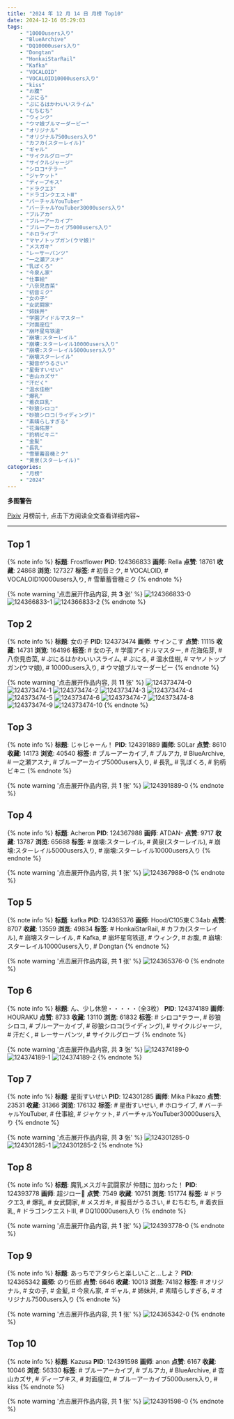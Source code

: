 ```yaml
---
title: "2024 年 12 月 14 日 月榜 Top10"
date: 2024-12-16 05:29:03
tags:
    - "10000users入り"
    - "BlueArchive"
    - "DQ10000users入り"
    - "Dongtan"
    - "HonkaiStarRail"
    - "Kafka"
    - "VOCALOID"
    - "VOCALOID10000users入り"
    - "kiss"
    - "お腹"
    - "ぷにる"
    - "ぷにるはかわいいスライム"
    - "むちむち"
    - "ウィンク"
    - "ウマ娘ブルマーダービー"
    - "オリジナル"
    - "オリジナル7500users入り"
    - "カフカ(スターレイル)"
    - "ギャル"
    - "サイクルグローブ"
    - "サイクルジャージ"
    - "シロコ*テラー"
    - "ジャケット"
    - "ディープキス"
    - "ドラクエ3"
    - "ドラゴンクエストⅢ"
    - "バーチャルYouTuber"
    - "バーチャルYouTuber30000users入り"
    - "ブルアカ"
    - "ブルーアーカイブ"
    - "ブルーアーカイブ5000users入り"
    - "ホロライブ"
    - "マヤノトップガン(ウマ娘)"
    - "メスガキ"
    - "レーサーパンツ"
    - "一之瀬アスナ"
    - "乳ぼくろ"
    - "今泉ん家"
    - "仕事絵"
    - "八奈見杏菜"
    - "初音ミク"
    - "女の子"
    - "女武闘家"
    - "姉妹丼"
    - "学園アイドルマスター"
    - "対面座位"
    - "崩坏星穹铁道"
    - "崩壊:スターレイル"
    - "崩壊:スターレイル10000users入り"
    - "崩壊:スターレイル5000users入り"
    - "崩壊スターレイル"
    - "擬音がうるさい"
    - "星街すいせい"
    - "杏山カズサ"
    - "汗だく"
    - "温水佳樹"
    - "爆乳"
    - "着衣巨乳"
    - "砂狼シロコ"
    - "砂狼シロコ(ライディング)"
    - "素晴らしすぎる"
    - "花海佑芽"
    - "豹柄ビキニ"
    - "金髪"
    - "長乳"
    - "雪華蓄音機ミク"
    - "黄泉(スターレイル)"
categories:
    - "月榜"
    - "2024"
---
```


<i class="fa fa-triangle-exclamation"></i>**多图警告**<i class="fa fa-triangle-exclamation"></i>

[Pixiv](https://www.pixiv.net/) 月榜前十, 点击下方阅读全文查看详细内容~

<!-- more -->

---

## Top 1

{% note info %}
**标题**: Frostflower
**PID**: 124366833 **画师**: Rella
**点赞**: 18761 **收藏**: 24868 **浏览**: 127327
**标签**: # 初音ミク, # VOCALOID, # VOCALOID10000users入り, # 雪華蓄音機ミク
{% endnote %}

{% note warning '点击展开作品内容, 共 **3** 张' %}
![124366833-0](https://i.pixiv.re/img-original/img/2024/11/17/00/30/14/124366833_p0.png)
![124366833-1](https://i.pixiv.re/img-original/img/2024/11/17/00/30/14/124366833_p1.png)
![124366833-2](https://i.pixiv.re/img-original/img/2024/11/17/00/30/14/124366833_p2.png)
{% endnote %}

## Top 2

{% note info %}
**标题**: 女の子
**PID**: 124373474 **画师**: サインこす
**点赞**: 11115 **收藏**: 14731 **浏览**: 164196
**标签**: # 女の子, # 学園アイドルマスター, # 花海佑芽, # 八奈見杏菜, # ぷにるはかわいいスライム, # ぷにる, # 温水佳樹, # マヤノトップガン(ウマ娘), # 10000users入り, # ウマ娘ブルマーダービー
{% endnote %}

{% note warning '点击展开作品内容, 共 **11** 张' %}
![124373474-0](https://i.pixiv.re/img-original/img/2024/11/17/07/02/49/124373474_p0.png)
![124373474-1](https://i.pixiv.re/img-original/img/2024/11/17/07/02/49/124373474_p1.png)
![124373474-2](https://i.pixiv.re/img-original/img/2024/11/17/07/02/49/124373474_p2.png)
![124373474-3](https://i.pixiv.re/img-original/img/2024/11/17/07/02/49/124373474_p3.png)
![124373474-4](https://i.pixiv.re/img-original/img/2024/11/17/07/02/49/124373474_p4.png)
![124373474-5](https://i.pixiv.re/img-original/img/2024/11/17/07/02/49/124373474_p5.png)
![124373474-6](https://i.pixiv.re/img-original/img/2024/11/17/07/02/49/124373474_p6.png)
![124373474-7](https://i.pixiv.re/img-original/img/2024/11/17/07/02/49/124373474_p7.png)
![124373474-8](https://i.pixiv.re/img-original/img/2024/11/17/07/02/49/124373474_p8.png)
![124373474-9](https://i.pixiv.re/img-original/img/2024/11/17/07/02/49/124373474_p9.png)
![124373474-10](https://i.pixiv.re/img-original/img/2024/11/17/07/02/49/124373474_p10.png)
{% endnote %}

## Top 3

{% note info %}
**标题**: じゃじゃーん！
**PID**: 124391889 **画师**: SOLar
**点赞**: 8610 **收藏**: 14173 **浏览**: 40540
**标签**: # ブルーアーカイブ, # ブルアカ, # BlueArchive, # 一之瀬アスナ, # ブルーアーカイブ5000users入り, # 長乳, # 乳ぼくろ, # 豹柄ビキニ
{% endnote %}

{% note warning '点击展开作品内容, 共 **1** 张' %}
![124391889-0](https://i.pixiv.re/img-original/img/2024/11/17/20/07/24/124391889_p0.png)
{% endnote %}

## Top 4

{% note info %}
**标题**: Acheron
**PID**: 124367988 **画师**: ATDAN-
**点赞**: 9717 **收藏**: 13787 **浏览**: 65688
**标签**: # 崩壊:スターレイル, # 黄泉(スターレイル), # 崩壊:スターレイル5000users入り, # 崩壊:スターレイル10000users入り
{% endnote %}

{% note warning '点击展开作品内容, 共 **1** 张' %}
![124367988-0](https://i.pixiv.re/img-original/img/2024/11/17/01/07/02/124367988_p0.png)
{% endnote %}

## Top 5

{% note info %}
**标题**: kafka
**PID**: 124365376 **画师**: Hood/C105東Ｃ34ab
**点赞**: 8707 **收藏**: 13559 **浏览**: 49834
**标签**: # HonkaiStarRail, # カフカ(スターレイル), # 崩壊スターレイル, # Kafka, # 崩坏星穹铁道, # ウィンク, # お腹, # 崩壊:スターレイル10000users入り, # Dongtan
{% endnote %}

{% note warning '点击展开作品内容, 共 **1** 张' %}
![124365376-0](https://i.pixiv.re/img-original/img/2024/11/17/00/00/27/124365376_p0.png)
{% endnote %}

## Top 6

{% note info %}
**标题**: ん、少し休憩・・・・・（全3枚）
**PID**: 124374189 **画师**: HOURAKU
**点赞**: 8733 **收藏**: 13110 **浏览**: 61832
**标签**: # シロコ*テラー, # 砂狼シロコ, # ブルーアーカイブ, # 砂狼シロコ(ライディング), # サイクルジャージ, # 汗だく, # レーサーパンツ, # サイクルグローブ
{% endnote %}

{% note warning '点击展开作品内容, 共 **3** 张' %}
![124374189-0](https://i.pixiv.re/img-original/img/2024/11/17/08/00/09/124374189_p0.jpg)
![124374189-1](https://i.pixiv.re/img-original/img/2024/11/17/08/00/09/124374189_p1.jpg)
![124374189-2](https://i.pixiv.re/img-original/img/2024/11/17/08/00/09/124374189_p2.jpg)
{% endnote %}

## Top 7

{% note info %}
**标题**: 星街すいせい
**PID**: 124301285 **画师**: Mika Pikazo
**点赞**: 23531 **收藏**: 31366 **浏览**: 176132
**标签**: # 星街すいせい, # ホロライブ, # バーチャルYouTuber, # 仕事絵, # ジャケット, # バーチャルYouTuber30000users入り
{% endnote %}

{% note warning '点击展开作品内容, 共 **3** 张' %}
![124301285-0](https://i.pixiv.re/img-original/img/2024/11/15/00/00/42/124301285_p0.png)
![124301285-1](https://i.pixiv.re/img-original/img/2024/11/15/00/00/42/124301285_p1.png)
![124301285-2](https://i.pixiv.re/img-original/img/2024/11/15/00/00/42/124301285_p2.png)
{% endnote %}

## Top 8

{% note info %}
**标题**: 魔乳メスガキ武闘家が 仲間に 加わった！
**PID**: 124393778 **画师**: 超ジロー🔞
**点赞**: 7549 **收藏**: 10751 **浏览**: 151774
**标签**: # ドラクエ3, # 爆乳, # 女武闘家, # メスガキ, # 擬音がうるさい, # むちむち, # 着衣巨乳, # ドラゴンクエストⅢ, # DQ10000users入り
{% endnote %}

{% note warning '点击展开作品内容, 共 **1** 张' %}
![124393778-0](https://i.pixiv.re/img-original/img/2024/11/17/21/00/09/124393778_p0.jpg)
{% endnote %}

## Top 9

{% note info %}
**标题**: あっちでアタシらと楽しいこと…しよ？
**PID**: 124365342 **画师**: のり伍郎
**点赞**: 6646 **收藏**: 10013 **浏览**: 74182
**标签**: # オリジナル, # 女の子, # 金髪, # 今泉ん家, # ギャル, # 姉妹丼, # 素晴らしすぎる, # オリジナル7500users入り
{% endnote %}

{% note warning '点击展开作品内容, 共 **1** 张' %}
![124365342-0](https://i.pixiv.re/img-original/img/2024/11/17/00/00/18/124365342_p0.jpg)
{% endnote %}

## Top 10

{% note info %}
**标题**: Kazusa
**PID**: 124391598 **画师**: anon
**点赞**: 6167 **收藏**: 10046 **浏览**: 56330
**标签**: # ブルーアーカイブ, # ブルアカ, # BlueArchive, # 杏山カズサ, # ディープキス, # 対面座位, # ブルーアーカイブ5000users入り, # kiss
{% endnote %}

{% note warning '点击展开作品内容, 共 **1** 张' %}
![124391598-0](https://i.pixiv.re/img-original/img/2024/11/17/20/00/38/124391598_p0.jpg)
{% endnote %}
